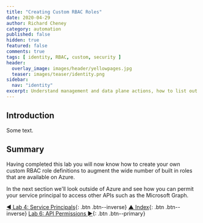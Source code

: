 ```yaml
---
title: "Creating Custom RBAC Roles"
date: 2020-04-29
author: Richard Cheney
category: automation
published: false
hidden: true
featured: false
comments: true
tags: [ identity, RBAC, custom, security ]
header:
  overlay_image: images/header/yellowpages.jpg
  teaser: images/teaser/identity.png
sidebar:
  nav: "identity"
excerpt: Understand management and data plane actions, how to list out the various actions available within a resource provider and how to create your own custom RBAC roles.
---
```


## Introduction

Some text.

## Summary

Having completed this lab you will now know how to create your own custom RBAC role definitions to augment the wide number of built in roles that are available on Azure.

In the next section we'll look outside of Azure and see how you can permit your service principal to access other APIs such as the Microsoft Graph.

[◄ Lab 4: Service Principals](../lab4){: .btn .btn--inverse} [▲ Index](../#labs){: .btn .btn--inverse} [Lab 6: API Permissions ►](../lab6){: .btn .btn--primary}
